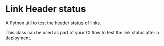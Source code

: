 # Link Header status
A Python util to test the header status of links.

This class can be used as part of your CI flow to test the link status after a deployment.
